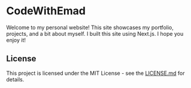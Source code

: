 # CodeWithEmad

Welcome to my personal website! This site showcases my portfolio, projects, and a bit about myself. I built this site using Next.js. I hope you enjoy it!

## License

This project is licensed under the MIT License - see the [LICENSE.md](LICENSE.md) for details.
